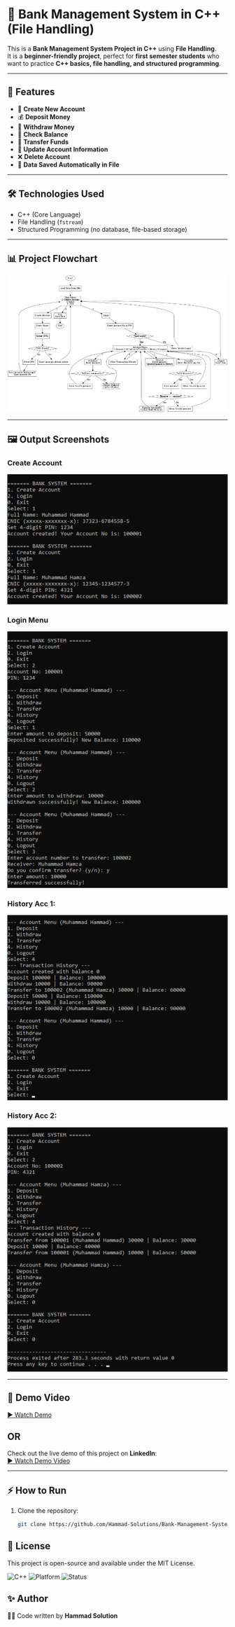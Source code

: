 # 🏦 Bank Management System in C++ (File Handling)

This is a **Bank Management System Project in C++** using **File Handling**.  
It is a **beginner-friendly project**, perfect for **first semester students** who want to practice **C++ basics, file handling, and structured programming**.

---

## 🚀 Features
- 👤 **Create New Account**
- 💰 **Deposit Money**
- 💸 **Withdraw Money**
- 🔎 **Check Balance**
- 🔄 **Transfer Funds**
- 📝 **Update Account Information**
- ❌ **Delete Account**
- 📂 **Data Saved Automatically in File**

---

## 🛠 Technologies Used
- C++ (Core Language)  
- File Handling (`fstream`)  
- Structured Programming (no database, file-based storage)  

---

## 📊 Project Flowchart
![Flowchart](assets/images/flowchart.png)

---

## 🖼 Output Screenshots


### Create Account  
![Create Account](assets/screenshots/CreateAcc.png)

### Login Menu  
![Main Menu](assets/screenshots/login.png)

### History Acc 1:  
![Deposit Money](assets/screenshots/history.png)

### History Acc 2:  
![Check Balance](assets/screenshots/history2.png)

---

## 🎥 Demo Video
[▶ Watch Demo](assets/videos/demo.mp4) 
## **OR**
Check out the live demo of this project on **LinkedIn**:  
[▶ Watch Demo Video](https://www.linkedin.com/posts/hammad-solution_cplusplus-bankmanagementsystem-codingprojects-activity-7363900772616409091-5K3R?utm_source=social_share_send&utm_medium=member_desktop_web&rcm=ACoAAD7ehJwB0_FcvytmTsHRpNnDo79WRouD4L8)


---
## ⚡ How to Run
1. Clone the repository:
   ```bash
   git clone https://github.com/Hammad-Solutions/Bank-Management-System-Cpp-File-Handling.git


## 📜 License
This project is open-source and available under the MIT License.

![C++](https://img.shields.io/badge/Language-C++-blue.svg)
![Platform](https://img.shields.io/badge/Platform-Windows%20%7C%20Linux-lightgrey.svg)
![Status](https://img.shields.io/badge/Status-Active-brightgreen.svg)

## ✨ Author
👨‍💻 Code written by **Hammad Solution** 


